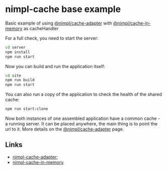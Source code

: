 # nimpl-cache base example

Basic example of using [@nimpl/cache-adapter](https://github.com/vordgi/nimpl-cache/tree/main/packages/cache-adapter) with [@nimpl/cache-in-memory](https://github.com/vordgi/nimpl-cache/tree/main/packages/cache-in-memory) as cacheHandler

For a full check, you need to start the server:

```bash
cd server
npm install
npm run start
```

Now you can build and run the application itself:

```bash
cd site
npm run build
npm run start
```

You can also run a copy of the application to check the health of the shared cache:

```bash
npm run start:clone
```

Now both instances of one assembled application have a common cache - a running server. It can be placed anywhere, the main thing is to point the url to it. More details on the [@nimpl/cache-adapter](https://github.com/vordgi/nimpl-cache/tree/main/packages/cache-adapter) page.

## Links

- [nimpl-cache-adapter](https://github.com/vordgi/nimpl-cache/tree/main/packages/cache-adapter);
- [nimpl-cache-in-memory](https://github.com/vordgi/nimpl-cache/tree/main/packages/cache-in-memory).